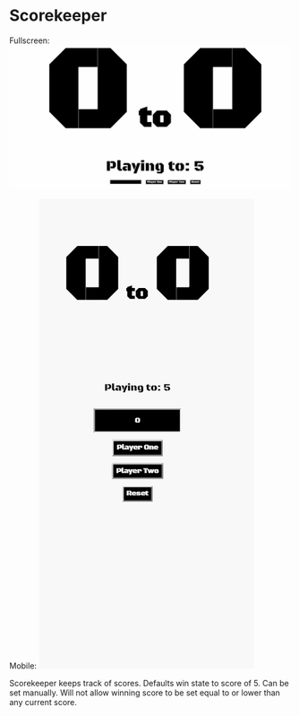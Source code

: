 # Scorekeeper

Fullscreen:
<img src="https://github.com/jzkarap/Scorekeeper/blob/master/scorekeeperFull.gif?raw=true">

Mobile:
<img src="https://github.com/jzkarap/Scorekeeper/blob/master/scorekeeperMobile.gif?raw=true">

Scorekeeper keeps track of scores. Defaults win state to score of 5. Can be set manually. Will not allow winning score to be set equal to or lower than any current score. 
